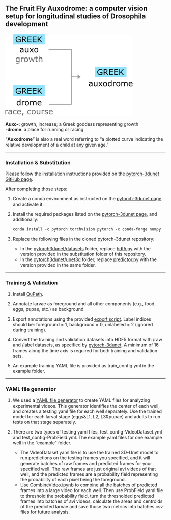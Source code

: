 ## The Fruit Fly Auxodrome: a computer vision setup for longitudinal studies of Drosophila development 

<img src="https://github.com/Changyuan-Wang/Auxodrome/blob/main/auxodrome_name.png" width="400">


**Auxo-**: growth, increase; a Greek goddess representing growth  
**-drome**: a place for running or racing  

“**Auxodrome**” is also a real word referring to “a plotted curve indicating the relative development of a child at any given age.”

---

### Installation & Substitution  

Please follow the installation instructions provided on the [pytorch-3dunet GitHub page](https://github.com/wolny/pytorch-3dunet).

After completing those steps:

1. Create a conda environment as instructed on the [pytorch-3dunet page](https://github.com/wolny/pytorch-3dunet) and activate it.  
2. Install the required packages listed on the [pytorch-3dunet page](https://github.com/wolny/pytorch-3dunet), and additionally:
    
   ```
   conda install -c pytorch torchvision pytorch -c conda-forge numpy
   ```
3. Replace the following files in the cloned pytorch-3dunet repository:
   - In the [pytorch3dunet/datasets](https://github.com/wolny/pytorch-3dunet/tree/master/pytorch3dunet/datasets) folder, replace [hdf5.py](https://github.com/wolny/pytorch-3dunet/blob/master/pytorch3dunet/datasets/hdf5.py) with the version provided in the substitution folder of this repository.
   - In the [pytorch3dunet/unet3d](https://github.com/wolny/pytorch-3dunet/tree/master/pytorch3dunet/unet3d) folder, replace [predictor.py](https://github.com/wolny/pytorch-3dunet/blob/master/pytorch3dunet/unet3d/predictor.py) with the version provided in the same folder.
  

---

### Training & Validation

1. Install [QuPath](https://qupath.github.io/).


2. Annotate larvae as foreground and all other components (e.g., food, eggs, pupae, etc.) as background.


3. Export annotations using the provided [export script](https://github.com/Changyuan-Wang/Auxodrome/blob/main/export_annotations.groovy). Label indices should be: foreground = 1, background = 0, unlabeled = 2 (ignored during training).


4. Convert the training and validation datasets into HDF5 format with /raw and /label datasets, as specified by [pytorch-3dunet](https://github.com/wolny/pytorch-3dunet). A minimum of 16 frames along the time axis is required for both training and validation sets.


5. An example training YAML file is provided as train_config.yml in the example folder.

---

### YAML file generator

1. We used a [YAML file generator](https://github.com/Changyuan-Wang/Auxodrome/blob/main/YAMLfileGenerator.ipynb) to create YAML files for analyzing experimental videos. This generator identifies the center of each well, and creates a testing yaml file for each well separately. Use the trained model for each larval stage (eggs&L1, L2, L3&pupae) and adults to run tests on that stage separately.
   
2. There are two types of testing yaml files, test_config-VideoDataset.yml and test_config-ProbField.yml. The example yaml files for one example well in the “example” folder.
   
    - The VideoDataset yaml file is to use the trained 3D-Unet model to run predictions on the testing frames you specified, and it will generate batches of raw frames and predicted frames for your specified well. The raw frames are just original avi videos of that well, and the predicted frames are a probability field representing the probability of each pixel being the foreground.
    - Use [CombineVideo.ipynb](https://github.com/Changyuan-Wang/Auxodrome/blob/main/CombineVideo.ipynb) to combine all the batches of predicted frames into a large video for each well. Then use ProbField yaml file to threshold the probability field, turn the thresholded predicted frames into batches of avi videos, calculate the areas and centroids of the predicted larvae and save those two metrics into batches csv files for future analysis.






